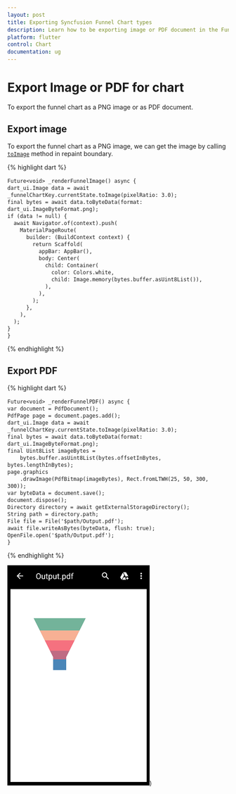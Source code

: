 ```yaml
---
layout: post
title: Exporting Syncfusion Funnel Chart types
description: Learn how to be exporting image or PDF document in the Funnel Charts
platform: flutter
control: Chart
documentation: ug
---
```


# Export Image or PDF for chart
To export the funnel chart as a PNG image or as PDF document.

## Export image
To export the funnel chart as a PNG image, we can get the image by calling [`toImage`]() method in repaint boundary.

{% highlight dart %} 

    Future<void> _renderFunnelImage() async {
    dart_ui.Image data = await _funnelChartKey.currentState.toImage(pixelRatio: 3.0);
    final bytes = await data.toByteData(format: dart_ui.ImageByteFormat.png);
    if (data != null) {
      await Navigator.of(context).push(
        MaterialPageRoute(
          builder: (BuildContext context) {
            return Scaffold(
              appBar: AppBar(),
              body: Center(
                child: Container(
                  color: Colors.white,
                  child: Image.memory(bytes.buffer.asUint8List()),
                ),
              ),
            );
          },
        ),
      );
    }
    }

  {% endhighlight %}

## Export PDF

{% highlight dart %} 

    Future<void> _renderFunnelPDF() async {
    var document = PdfDocument();
    PdfPage page = document.pages.add();
    dart_ui.Image data = await _funnelChartKey.currentState.toImage(pixelRatio: 3.0);
    final bytes = await data.toByteData(format: dart_ui.ImageByteFormat.png);
    final Uint8List imageBytes =
        bytes.buffer.asUint8List(bytes.offsetInBytes, bytes.lengthInBytes);
    page.graphics
        .drawImage(PdfBitmap(imageBytes), Rect.fromLTWH(25, 50, 300, 300));
    var byteData = document.save();
    document.dispose();
    Directory directory = await getExternalStorageDirectory();
    String path = directory.path;
    File file = File('$path/Output.pdf');
    await file.writeAsBytes(byteData, flush: true);
    OpenFile.open('$path/Output.pdf');
    } 

  {% endhighlight %}
  
  ![image_view](images/export-funnel-chart/pdf_view.png))